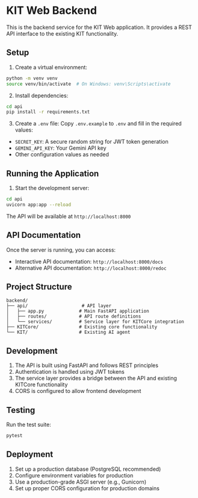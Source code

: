 # KIT Web Backend

This is the backend service for the KIT Web application. It provides a REST API interface to the existing KIT functionality.

## Setup

1. Create a virtual environment:
```bash
python -m venv venv
source venv/bin/activate  # On Windows: venv\Scripts\activate
```

2. Install dependencies:
```bash
cd api
pip install -r requirements.txt
```

3. Create a `.env` file:
Copy `.env.example` to `.env` and fill in the required values:
- `SECRET_KEY`: A secure random string for JWT token generation
- `GEMINI_API_KEY`: Your Gemini API key
- Other configuration values as needed

## Running the Application

1. Start the development server:
```bash
cd api
uvicorn app:app --reload
```

The API will be available at `http://localhost:8000`

## API Documentation

Once the server is running, you can access:
- Interactive API documentation: `http://localhost:8000/docs`
- Alternative API documentation: `http://localhost:8000/redoc`

## Project Structure

```
backend/
├── api/                    # API layer
│   ├── app.py             # Main FastAPI application
│   ├── routes/            # API route definitions
│   └── services/          # Service layer for KITCore integration
├── KITCore/               # Existing core functionality
└── KIT/                   # Existing AI agent
```

## Development

1. The API is built using FastAPI and follows REST principles
2. Authentication is handled using JWT tokens
3. The service layer provides a bridge between the API and existing KITCore functionality
4. CORS is configured to allow frontend development

## Testing

Run the test suite:
```bash
pytest
```

## Deployment

1. Set up a production database (PostgreSQL recommended)
2. Configure environment variables for production
3. Use a production-grade ASGI server (e.g., Gunicorn)
4. Set up proper CORS configuration for production domains 